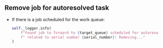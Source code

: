 ## Remove job for autoresolved task

* If there is a job scheduled for the work queue:
  ```python
  self._logger.info(
      f"Found job to forward to {target_queue} scheduled for autoresolved ticket {ticket_id}"
      f" related to serial number {serial_number}! Removing..."
  )
  ```